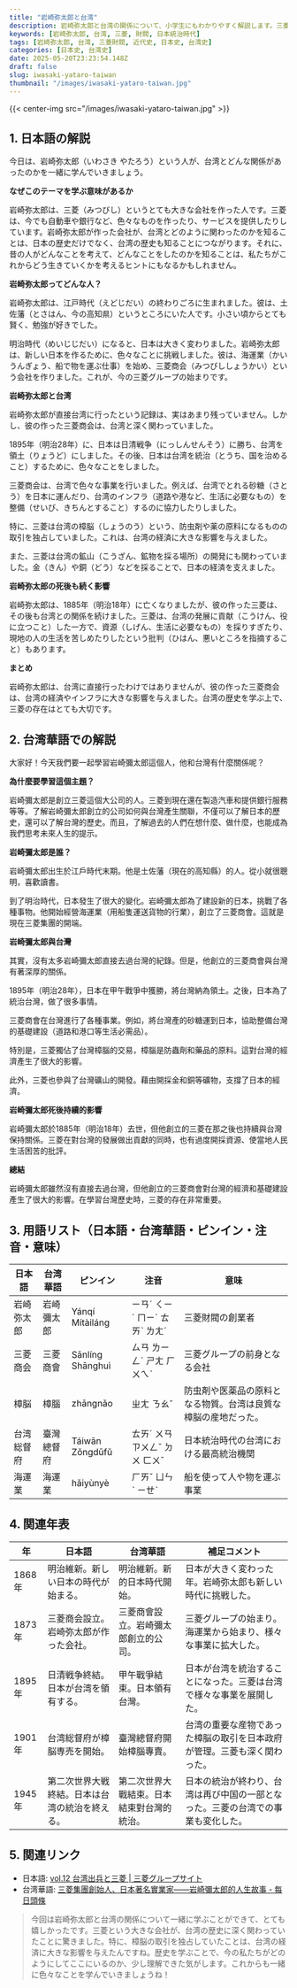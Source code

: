 ```yaml
---
title: "岩崎弥太郎と台湾"
description: 岩崎弥太郎と台湾の関係について、小学生にもわかりやすく解説します。三菱財閥の創始者が台湾にどのように関わったのかを学びましょう。
keywords: [岩崎弥太郎, 台湾, 三菱, 財閥, 日本統治時代]
tags: [岩崎弥太郎, 台湾, 三菱財閥, 近代史, 日本史, 台湾史]
categories: [日本史, 台湾史]
date: 2025-05-20T23:23:54.148Z
draft: false
slug: iwasaki-yataro-taiwan
thumbnail: "/images/iwasaki-yataro-taiwan.jpg"
---
```


{{< center-img src="/images/iwasaki-yataro-taiwan.jpg" >}}

## 1. 日本語の解説

今日は、岩崎弥太郎（いわさき やたろう）という人が、台湾とどんな関係があったのかを一緒に学んでいきましょう。

**なぜこのテーマを学ぶ意味があるか**

岩崎弥太郎は、三菱（みつびし）というとても大きな会社を作った人です。三菱は、今でも自動車や銀行など、色々なものを作ったり、サービスを提供したりしています。岩崎弥太郎が作った会社が、台湾とどのように関わったのかを知ることは、日本の歴史だけでなく、台湾の歴史も知ることにつながります。それに、昔の人がどんなことを考えて、どんなことをしたのかを知ることは、私たちがこれからどう生きていくかを考えるヒントにもなるかもしれません。

**岩崎弥太郎ってどんな人？**

岩崎弥太郎は、江戸時代（えどじだい）の終わりごろに生まれました。彼は、土佐藩（とさはん、今の高知県）というところにいた人です。小さい頃からとても賢く、勉強が好きでした。

明治時代（めいじじだい）になると、日本は大きく変わりました。岩崎弥太郎は、新しい日本を作るために、色々なことに挑戦しました。彼は、海運業（かいうんぎょう、船で物を運ぶ仕事）を始め、三菱商会（みつびししょうかい）という会社を作りました。これが、今の三菱グループの始まりです。

**岩崎弥太郎と台湾**

岩崎弥太郎が直接台湾に行ったという記録は、実はあまり残っていません。しかし、彼の作った三菱商会は、台湾と深く関わっていました。

1895年（明治28年）に、日本は日清戦争（にっしんせんそう）に勝ち、台湾を領土（りょうど）にしました。その後、日本は台湾を統治（とうち、国を治めること）するために、色々なことをしました。

三菱商会は、台湾で色々な事業を行いました。例えば、台湾でとれる砂糖（さとう）を日本に運んだり、台湾のインフラ（道路や港など、生活に必要なもの）を整備（せいび、きちんとすること）するのに協力したりしました。

特に、三菱は台湾の樟脳（しょうのう）という、防虫剤や薬の原料になるものの取引を独占していました。これは、台湾の経済に大きな影響を与えました。

また、三菱は台湾の鉱山（こうざん、鉱物を採る場所）の開発にも関わっていました。金（きん）や銅（どう）などを採ることで、日本の経済を支えました。

**岩崎弥太郎の死後も続く影響**

岩崎弥太郎は、1885年（明治18年）に亡くなりましたが、彼の作った三菱は、その後も台湾との関係を続けました。三菱は、台湾の発展に貢献（こうけん、役に立つこと）した一方で、資源（しげん、生活に必要なもの）を採りすぎたり、現地の人の生活を苦しめたりしたという批判（ひはん、悪いところを指摘すること）もあります。

**まとめ**

岩崎弥太郎は、台湾に直接行ったわけではありませんが、彼の作った三菱商会は、台湾の経済やインフラに大きな影響を与えました。台湾の歴史を学ぶ上で、三菱の存在はとても大切です。

## 2. 台湾華語での解説

大家好！今天我們要一起學習岩崎彌太郎這個人，他和台灣有什麼關係呢？

**為什麼要學習這個主題？**

岩崎彌太郎是創立三菱這個大公司的人。三菱到現在還在製造汽車和提供銀行服務等等。了解岩崎彌太郎創立的公司如何與台灣產生關聯，不僅可以了解日本的歷史，還可以了解台灣的歷史。而且，了解過去的人們在想什麼、做什麼，也能成為我們思考未來人生的提示。

**岩崎彌太郎是誰？**

岩崎彌太郎出生於江戶時代末期。他是土佐藩（現在的高知縣）的人。從小就很聰明，喜歡讀書。

到了明治時代，日本發生了很大的變化。岩崎彌太郎為了建設新的日本，挑戰了各種事物。他開始經營海運業（用船隻運送貨物的行業），創立了三菱商會。這就是現在三菱集團的開端。

**岩崎彌太郎與台灣**

其實，沒有太多岩崎彌太郎直接去過台灣的紀錄。但是，他創立的三菱商會與台灣有著深厚的關係。

1895年（明治28年），日本在甲午戰爭中獲勝，將台灣納為領土。之後，日本為了統治台灣，做了很多事情。

三菱商會在台灣進行了各種事業。例如，將台灣產的砂糖運到日本，協助整備台灣的基礎建設（道路和港口等生活必需品）。

特別是，三菱獨佔了台灣樟腦的交易，樟腦是防蟲劑和藥品的原料。這對台灣的經濟產生了很大的影響。

此外，三菱也參與了台灣礦山的開發。藉由開採金和銅等礦物，支撐了日本的經濟。

**岩崎彌太郎死後持續的影響**

岩崎彌太郎於1885年（明治18年）去世，但他創立的三菱在那之後也持續與台灣保持關係。三菱在對台灣的發展做出貢獻的同時，也有過度開採資源、使當地人民生活困苦的批評。

**總結**

岩崎彌太郎雖然沒有直接去過台灣，但他創立的三菱商會對台灣的經濟和基礎建設產生了很大的影響。在學習台灣歷史時，三菱的存在非常重要。

## 3. 用語リスト（日本語・台湾華語・ピンイン・注音・意味）

| 日本語     | 台湾華語   | ピンイン    | 注音     | 意味                                                                                                 |
| -------- | -------- | -------- | -------- | -------------------------------------------------------------------------------------------------- |
| 岩崎弥太郎   | 岩崎彌太郎   | Yánqí Mítàiláng | ㄧㄢˊ ㄑㄧˊ ㄇㄧˊ ㄊㄞˋ ㄌㄤˊ | 三菱財閥の創業者                                                                                             |
| 三菱商会    | 三菱商會    | Sānlíng Shānghuì | ㄙㄢ ㄌㄧㄥˊ ㄕㄤ ㄏㄨㄟˋ | 三菱グループの前身となる会社                                                                                           |
| 樟脳       | 樟腦       | zhāngnǎo   | ㄓㄤ ㄋㄠˇ   | 防虫剤や医薬品の原料となる物質。台湾は良質な樟脳の産地だった。                                                                         |
| 台湾総督府   | 臺灣總督府   | Táiwān Zǒngdūfǔ | ㄊㄞˊ ㄨㄢ ㄗㄨㄥˇ ㄉㄨ ㄈㄨˇ | 日本統治時代の台湾における最高統治機関                                                                                   |
| 海運業     | 海運業     | hǎiyùnyè  | ㄏㄞˇ ㄩㄣˋ ㄧㄝˋ | 船を使って人や物を運ぶ事業                                                                                             |

## 4. 関連年表

| 年      | 日本語                                     | 台湾華語                                      | 補足コメント                                                                                                |
| ----- | ---------------------------------------- | ----------------------------------------- | --------------------------------------------------------------------------------------------------------- |
| 1868年 | 明治維新。新しい日本の時代が始まる。                               | 明治維新。新的日本時代開始。                                | 日本が大きく変わった年。岩崎弥太郎も新しい時代に挑戦した。                                                                               |
| 1873年 | 三菱商会設立。岩崎弥太郎が作った会社。                                | 三菱商會設立。岩崎彌太郎創立的公司。                                | 三菱グループの始まり。海運業から始まり、様々な事業に拡大した。                                                                                |
| 1895年 | 日清戦争終結。日本が台湾を領有する。                                | 甲午戰爭結束。日本領有台灣。                                | 日本が台湾を統治することになった。三菱は台湾で様々な事業を展開した。                                                                                |
| 1901年 | 台湾総督府が樟脳専売を開始。                                 | 臺灣總督府開始樟腦專賣。                                  | 台湾の重要な産物であった樟脳の取引を日本政府が管理。三菱も深く関わった。                                                                          |
| 1945年 | 第二次世界大戦終結。日本は台湾の統治を終える。                               | 第二次世界大戰結束。日本結束對台灣的統治。                                | 日本の統治が終わり、台湾は再び中国の一部となった。三菱の台湾での事業も変化した。                                                                       |

## 5. 関連リンク

*   日本語: [vol.12 台湾出兵と三菱 | 三菱グループサイト](https://www.mitsubishi.com/ja/series/yataro/12/)
*   台湾華語: [三菱集團創始人、日本著名實業家——岩崎彌太郎的人生故事 - 每日頭條](https://kknews.cc/zh-tw/history/a2x2rzj.html)

> 今回は岩崎弥太郎と台湾の関係について一緒に学ぶことができて、とても嬉しかったです。三菱という大きな会社が、台湾の歴史に深く関わっていたことに驚きました。特に、樟脳の取引を独占していたことは、台湾の経済に大きな影響を与えたんですね。歴史を学ぶことで、今の私たちがどのようにしてここにいるのか、少し理解できた気がします。これからも一緒に色々なことを学んでいきましょうね！

